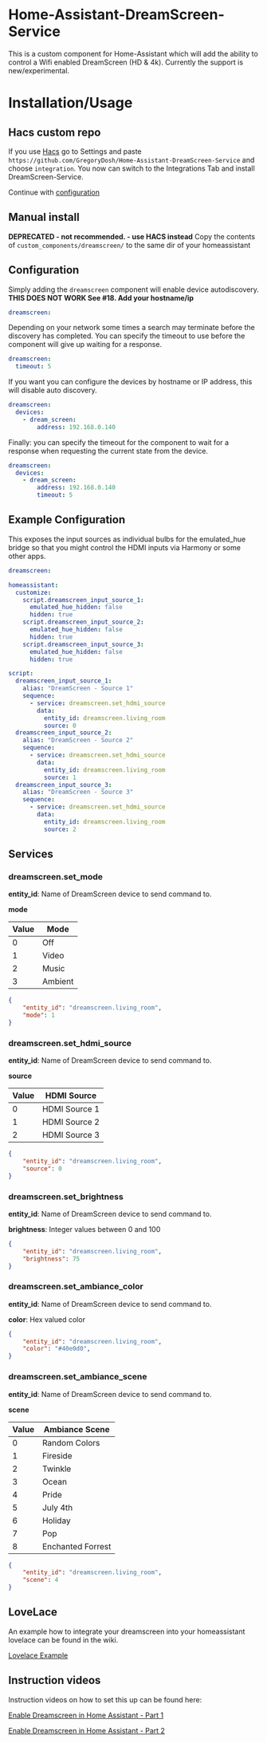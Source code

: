 # Home-Assistant-DreamScreen-Service
This is a custom component for Home-Assistant which will add the ability to control a Wifi enabled DreamScreen (HD & 4k).  Currently the support is new/experimental.

# Installation/Usage

## Hacs custom repo

If you use [Hacs](https://hacs.xyz) go to Settings and paste 
`https://github.com/GregoryDosh/Home-Assistant-DreamScreen-Service` and choose `integration`.
You now can switch to the Integrations Tab and install DreamScreen-Service. 

Continue with [configuration](#configuration)

## Manual install

**DEPRECATED - not recommended. - use HACS instead** 
Copy the contents of `custom_components/dreamscreen/` to the same dir of your homeassistant 


## Configuration

Simply adding the `dreamscreen` component will enable device autodiscovery.
**THIS DOES NOT WORK See #18. Add your hostname/ip** 

```yaml
dreamscreen:
```

Depending on your network some times a search may terminate before the discovery
has completed. You can specify the timeout to use before the component will give
up waiting for a response.

```yaml
dreamscreen:
  timeout: 5
```
If you want you can configure the devices by hostname or IP address, this will disable
auto discovery.

```yaml
dreamscreen:
  devices:
    - dream_screen:
        address: 192.168.0.140
```

Finally: you can specify the timeout for the component to wait for a response when
requesting the current state from the device.

```yaml
dreamscreen:
  devices:
    - dream_screen:
        address: 192.168.0.140
        timeout: 5
```

## Example Configuration
This exposes the input sources as individual bulbs for the emulated_hue bridge so that you might control the HDMI inputs via Harmony or some other apps.

```yaml
dreamscreen:

homeassistant:
  customize:
    script.dreamscreen_input_source_1:
      emulated_hue_hidden: false
      hidden: true
    script.dreamscreen_input_source_2:
      emulated_hue_hidden: false
      hidden: true
    script.dreamscreen_input_source_3:
      emulated_hue_hidden: false
      hidden: true

script:
  dreamscreen_input_source_1:
    alias: "DreamScreen - Source 1"
    sequence:
      - service: dreamscreen.set_hdmi_source
        data:
          entity_id: dreamscreen.living_room
          source: 0
  dreamscreen_input_source_2:
    alias: "DreamScreen - Source 2"
    sequence:
      - service: dreamscreen.set_hdmi_source
        data:
          entity_id: dreamscreen.living_room
          source: 1
  dreamscreen_input_source_3:
    alias: "DreamScreen - Source 3"
    sequence:
      - service: dreamscreen.set_hdmi_source
        data:
          entity_id: dreamscreen.living_room
          source: 2

```

## Services
### dreamscreen.set_mode
**entity_id**: Name of DreamScreen device to send command to.

**mode**

| Value | Mode |
| - | - |
| 0 | Off |
| 1 | Video |
| 2 | Music |
| 3 | Ambient|

```json
{
    "entity_id": "dreamscreen.living_room",
    "mode": 1
}
```

### dreamscreen.set_hdmi_source
**entity_id**: Name of DreamScreen device to send command to.

**source**

| Value | HDMI Source |
| - | - |
| 0 | HDMI Source 1 |
| 1 | HDMI Source 2 |
| 2 | HDMI Source 3 |

```json
{
    "entity_id": "dreamscreen.living_room",
    "source": 0
}
```

### dreamscreen.set_brightness
**entity_id**: Name of DreamScreen device to send command to.

**brightness**: Integer values between 0 and 100
```json
{
    "entity_id": "dreamscreen.living_room",
    "brightness": 75
}
```

### dreamscreen.set_ambiance_color
**entity_id**: Name of DreamScreen device to send command to.

**color**: Hex valued color
```json
{
    "entity_id": "dreamscreen.living_room",
    "color": "#40e0d0",
}
```

### dreamscreen.set_ambiance_scene
**entity_id**: Name of DreamScreen device to send command to.

**scene**

| Value | Ambiance Scene |
| - | - |
| 0 | Random Colors |
| 1 | Fireside |
| 2 | Twinkle |
| 3 | Ocean|
| 4 | Pride|
| 5 | July 4th|
| 6 | Holiday|
| 7 | Pop|
| 8 | Enchanted Forrest|

```json
{
    "entity_id": "dreamscreen.living_room",
    "scene": 4
}
```
## LoveLace

An example how to integrate your dreamscreen into your homeassistant lovelace can be found in the wiki.

[Lovelace Example](https://github.com/GregoryDosh/Home-Assistant-DreamScreen-Service/wiki/LoveLace-Example)

## Instruction videos

Instruction videos on how to set this up can be found here:

[Enable Dreamscreen in Home Assistant - Part 1](https://www.youtube.com/watch?v=52a_CAxx4x4)

[Enable Dreamscreen in Home Assistant - Part 2](https://www.youtube.com/watch?v=D8w42geA-M0)
